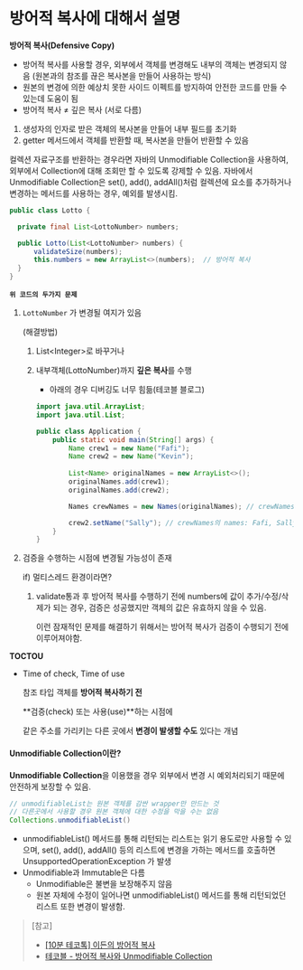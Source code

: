 # 방어적 복사에 대해서 설명

**방어적 복사(Defensive Copy)**

* 방어적 복사를 사용할 경우, 외부에서 객체를 변경해도 내부의 객체는 변경되지 않음 (원본과의 참조를 끊은 복사본을 만들어 사용하는 방식)
* 원본의 변경에 의한 예상치 못한 사이드 이펙트를 방지하여 안전한 코드를 만들 수 있는데 도움이 됨
* 방어적 복사 ≠ 깊은 복사 (서로 다름)

1. 생성자의 인자로 받은 객체의 복사본을 만들어 내부 필드를 초기화
2. getter 메서드에서 객체를 반환할 때, 복사본을 만들어 반환할 수 있음

컬렉션 자료구조를 반환하는 경우라면 자바의 Unmodifiable Collection을 사용하여, 외부에서 Collection에 대해 조회만 할 수 있도록 강제할 수 있음. 자바에서 Unmodifiable Collection은 set(), add(), addAll()처럼 컬렉션에 요소를 추가하거나 변경하는 메서드를 사용하는 경우, 예외를 발생시킴.

```java
public class Lotto {

  private final List<LottoNumber> numbers;

  public Lotto(List<LottoNumber> numbers) {
      validateSize(numbers);
      this.numbers = new ArrayList<>(numbers);  // 방어적 복사
  }
}
```

**`위 코드의 두가지 문제`**

1.  `LottoNumber` 가 변경될 여지가 있음

    (해결방법)

    1. List\<Integer>로 바꾸거나
    2.  내부객체(LottoNumber)까지 **깊은 복사**를 수행

        * 아래의 경우 디버깅도 너무 힘듦(테코블 블로그)

        ```java
        import java.util.ArrayList;
        import java.util.List;

        public class Application {
            public static void main(String[] args) {
                Name crew1 = new Name("Fafi");
                Name crew2 = new Name("Kevin");
                
                List<Name> originalNames = new ArrayList<>();
                originalNames.add(crew1);
                originalNames.add(crew2);

                Names crewNames = new Names(originalNames); // crewNames의 names: Fafi, Kevin

                crew2.setName("Sally"); // crewNames의 names: Fafi, Sally
            }
        }
        ```
2.  검증을 수행하는 시점에 변경될 가능성이 존재

    if) 멀티스레드 환경이라면?

    1.  validate통과 후 방어적 복사를 수행하기 전에 numbers에 값이 추가/수정/삭제가 되는 경우, 검증은 성공했지만 객체의 값은 유효하지 않을 수 있음.

        이런 잠재적인 문제를 해결하기 위해서는 방어적 복사가 검증이 수행되기 전에 이루어져야함.

**TOCTOU**

*   Time of check, Time of use

    참조 타입 객체를 **방어적 복사하기 전**

    \*\*검증(check) 또는 사용(use)\*\*하는 시점에

    같은 주소를 가리키는 다른 곳에서 **변경이 발생할 수도** 있다는 개념

#### **Unmodifiable Collection이란?**

**Unmodifiable Collection**을 이용했을 경우 외부에서 변경 시 예외처리되기 때문에 안전하게 보장할 수 있음.

```java
// unmodifiableList는 원본 객체를 감싼 wrapper만 만드는 것
// 다른곳에서 사용할 경우 원본 객체에 대한 수정을 막을 수는 없음
Collections.unmodifiableList()
```

* unmodifiableList() 메서드를 통해 리턴되는 리스트는 읽기 용도로만 사용할 수 있으며, set(), add(), addAll() 등의 리스트에 변경을 가하는 메서드를 호출하면 UnsupportedOperationException 가 발생
* Unmodifiable과 Immutable은 다름
  * Unmodifiable은 불변을 보장해주지 않음
  * 원본 자체에 수정이 일어나면 unmodifiableList() 메서드를 통해 리턴되었던 리스트 또한 변경이 발생함.

> \[참고]
>
> * [\[10분 테코톡\] 이든의 방어적 복사](https://youtu.be/VsYw2GWgZV0?feature=shared)
> * [테코블 - 방어적 복사와 Unmodifiable Collection](https://tecoble.techcourse.co.kr/post/2021-04-26-defensive-copy-vs-unmodifiable/)
